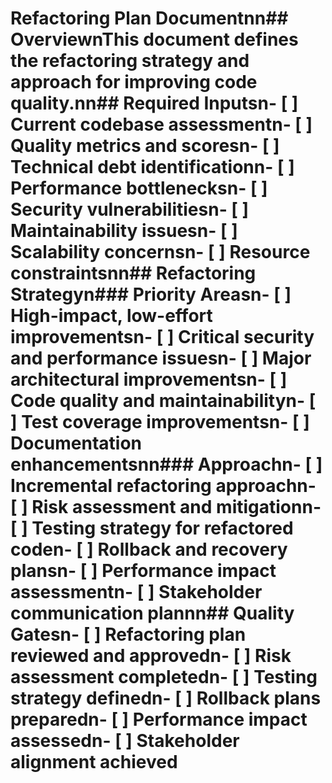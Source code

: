 # Refactoring Plan Documentnn## OverviewnThis document defines the refactoring strategy and approach for improving code quality.nn## Required Inputsn- [ ] Current codebase assessmentn- [ ] Quality metrics and scoresn- [ ] Technical debt identificationn- [ ] Performance bottlenecksn- [ ] Security vulnerabilitiesn- [ ] Maintainability issuesn- [ ] Scalability concernsn- [ ] Resource constraintsnn## Refactoring Strategyn### Priority Areasn- [ ] High-impact, low-effort improvementsn- [ ] Critical security and performance issuesn- [ ] Major architectural improvementsn- [ ] Code quality and maintainabilityn- [ ] Test coverage improvementsn- [ ] Documentation enhancementsnn### Approachn- [ ] Incremental refactoring approachn- [ ] Risk assessment and mitigationn- [ ] Testing strategy for refactored coden- [ ] Rollback and recovery plansn- [ ] Performance impact assessmentn- [ ] Stakeholder communication plannn## Quality Gatesn- [ ] Refactoring plan reviewed and approvedn- [ ] Risk assessment completedn- [ ] Testing strategy definedn- [ ] Rollback plans preparedn- [ ] Performance impact assessedn- [ ] Stakeholder alignment achieved
